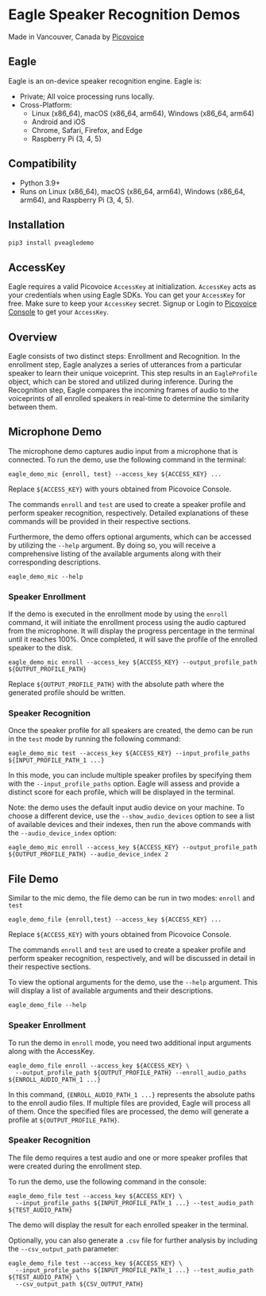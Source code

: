 # Eagle Speaker Recognition Demos

Made in Vancouver, Canada by [Picovoice](https://picovoice.ai)

## Eagle

Eagle is an on-device speaker recognition engine. Eagle is:

- Private; All voice processing runs locally.
- Cross-Platform:
    - Linux (x86_64), macOS (x86_64, arm64), Windows (x86_64, arm64)
    - Android and iOS
    - Chrome, Safari, Firefox, and Edge
    - Raspberry Pi (3, 4, 5)

## Compatibility

- Python 3.9+
- Runs on Linux (x86_64), macOS (x86_64, arm64), Windows (x86_64, arm64), and Raspberry Pi (3, 4, 5).

## Installation

```console
pip3 install pveagledemo
```

## AccessKey

Eagle requires a valid Picovoice `AccessKey` at initialization. `AccessKey` acts as your credentials when using Eagle
SDKs. You can get your `AccessKey` for free. Make sure to keep your `AccessKey` secret.
Signup or Login to [Picovoice Console](https://console.picovoice.ai/) to get your `AccessKey`.

## Overview

Eagle consists of two distinct steps: Enrollment and Recognition. In the enrollment step, Eagle analyzes a series of
utterances from a particular speaker to learn their unique voiceprint. This step results in an `EagleProfile` object,
which can be stored and utilized during inference. During the Recognition step, Eagle compares the incoming frames of
audio to the voiceprints of all enrolled speakers in real-time to determine the similarity between them.

## Microphone Demo

The microphone demo captures audio input from a microphone that is connected. To run the demo, use the following command
in the terminal:

```console
eagle_demo_mic {enroll, test} --access_key ${ACCESS_KEY} ...
```

Replace `${ACCESS_KEY}` with yours obtained from Picovoice Console.

The commands `enroll` and `test` are used to create a speaker profile and perform speaker recognition, respectively.
Detailed explanations of these commands will be provided in their respective sections.

Furthermore, the demo offers optional arguments, which can be accessed by utilizing the `--help` argument. By doing so,
you will receive a comprehensive listing of the available arguments along with their corresponding descriptions.

```console
eagle_demo_mic --help
```

### Speaker Enrollment

If the demo is executed in the enrollment mode by using the `enroll` command, it will initiate the enrollment process
using the audio captured from the microphone. It will display the progress percentage in the terminal until it reaches
100%. Once completed, it will save the profile of the enrolled speaker to the disk.

```console
eagle_demo_mic enroll --access_key ${ACCESS_KEY} --output_profile_path ${OUTPUT_PROFILE_PATH}
```

Replace `${OUTPUT_PROFILE_PATH}` with the absolute path where the generated profile should be written.

### Speaker Recognition

Once the speaker profile for all speakers are created, the demo can be run in the `test` mode by running the following
command:

```console
eagle_demo_mic test --access_key ${ACCESS_KEY} --input_profile_paths ${INPUT_PROFILE_PATH_1 ...}
```

In this mode, you can include multiple speaker profiles by specifying them with the `--input_profile_paths` option.
Eagle will assess and provide a distinct score for each profile, which will be displayed in the terminal.

Note: the demo uses the default input audio device on your machine. To choose a different device, use the
`--show_audio_devices` option to see a list of available devices and their indexes, then run the above commands
with the `--audio_device_index` option:

```console
eagle_demo_mic enroll --access_key ${ACCESS_KEY} --output_profile_path ${OUTPUT_PROFILE_PATH} --audio_device_index 2
```

## File Demo

Similar to the mic demo, the file demo can be run in two modes: `enroll` and `test`

```console
eagle_demo_file {enroll,test} --access_key ${ACCESS_KEY} ...
```

Replace `${ACCESS_KEY}` with yours obtained from Picovoice Console.

The commands `enroll` and `test` are used to create a speaker profile and perform speaker recognition, respectively, and
will be discussed in detail in their respective sections.

To view the optional arguments for the demo, use the `--help` argument. This will display a list of available arguments
and their descriptions.

```console
eagle_demo_file --help
```

### Speaker Enrollment

To run the demo in `enroll` mode, you need two additional input arguments along with the AccessKey.

```console
eagle_demo_file enroll --access_key ${ACCESS_KEY} \
  --output_profile_path ${OUTPUT_PROFILE_PATH} --enroll_audio_paths ${ENROLL_AUDIO_PATH_1 ...} 
```

In this command, `{ENROLL_AUDIO_PATH_1 ...}` represents the absolute paths to the enroll audio files. If multiple files
are provided, Eagle will process all of them. Once the specified files are processed, the demo will generate a profile at
`${OUTPUT_PROFILE_PATH}`.

### Speaker Recognition

The file demo requires a test audio and one or more speaker profiles that were created during the enrollment step.

To run the demo, use the following command in the console:

```console
eagle_demo_file test --access_key ${ACCESS_KEY} \
  --input_profile_paths ${INPUT_PROFILE_PATH_1 ...} --test_audio_path ${TEST_AUDIO_PATH}
```

The demo will display the result for each enrolled speaker in the terminal.

Optionally, you can also generate a `.csv` file for further analysis by including the `--csv_output_path` parameter:

```console
eagle_demo_file test --access_key ${ACCESS_KEY} \
  --input_profile_paths ${INPUT_PROFILE_PATH_1 ...} --test_audio_path ${TEST_AUDIO_PATH} \
  --csv_output_path ${CSV_OUTPUT_PATH}
```
